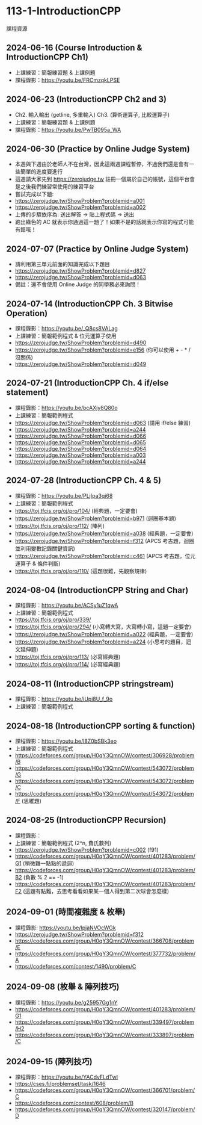 # 113-1-IntroductionCPP
課程資源

## 2024-06-16 (Course Introduction & IntroductionCPP Ch1)

- 上課練習：簡報練習題 & 上課例題
- 課程錄影：https://youtu.be/FRCmzqkLPSE

## 2024-06-23 (IntroductionCPP Ch2 and 3)

- Ch2. 輸入輸出 (getline, 多重輸入) Ch3. (算術運算子, 比較運算子)
- 上課練習：簡報練習題 & 上課例題
- 課程錄影：https://youtu.be/PwTB095a_WA

## 2024-06-30 (Practice by Online Judge System)

- 本週與下週由於老師人不在台灣，因此這兩週課程暫停，不過我們還是會有一些簡單的進度要進行
- 這週請大家先到 https://zerojudge.tw 註冊一個屬於自己的帳號，這個平台會是之後我們練習常使用的練習平台
- 嘗試完成以下題:
- https://zerojudge.tw/ShowProblem?problemid=a001
- https://zerojudge.tw/ShowProblem?problemid=a002
- 上傳的步驟依序為: 送出解答 -> 貼上程式碼 -> 送出
- 跑出綠色的 AC 就表示你通過這一題了！如果不是的話就表示你寫的程式可能有錯哦！

## 2024-07-07 (Practice by Online Judge System)

- 請利用第三單元前面的知識完成以下題目
- https://zerojudge.tw/ShowProblem?problemid=d827
- https://zerojudge.tw/ShowProblem?problemid=d063
- 備註：還不會使用 Online Judge 的同學務必來詢問！

## 2024-07-14 (IntroductionCPP Ch. 3 Bitwise Operation)

- 課程錄影：https://youtu.be/_Q8cs8VALag
- 上課練習：簡報範例程式 & 位元運算子使用
- https://zerojudge.tw/ShowProblem?problemid=d490
- https://zerojudge.tw/ShowProblem?problemid=e156 (你可以使用 + - * / 沒關係)
- https://zerojudge.tw/ShowProblem?problemid=d049

## 2024-07-21 (IntroductionCPP Ch. 4 if/else statement)

- 課程錄影：https://youtu.be/bcAXjy8Q80o
- 上課練習：簡報範例程式
- https://zerojudge.tw/ShowProblem?problemid=d063 (請用 if/else 練習)
- https://zerojudge.tw/ShowProblem?problemid=a244
- https://zerojudge.tw/ShowProblem?problemid=d066
- https://zerojudge.tw/ShowProblem?problemid=d065
- https://zerojudge.tw/ShowProblem?problemid=d064
- https://zerojudge.tw/ShowProblem?problemid=a003
- https://zerojudge.tw/ShowProblem?problemid=a244

## 2024-07-28 (IntroductionCPP Ch. 4 & 5)

- 課程錄影：https://youtu.be/PLjIpa3qi68
- 上課練習：簡報範例程式
- https://toj.tfcis.org/oj/pro/104/ (經典題，一定要會)
- https://zerojudge.tw/ShowProblem?problemid=b971 (迴圈基本題)
- https://toj.tfcis.org/oj/pro/112/ (陣列)
- https://zerojudge.tw/ShowProblem?problemid=a038 (經典題，一定要會)
- https://zerojudge.tw/ShowProblem?problemid=f312 (APCS 考古題，迴圈並利用變數記錄關鍵資訊)
- https://zerojudge.tw/ShowProblem?problemid=c461 (APCS 考古題，位元運算子 & 條件判斷)
- https://toj.tfcis.org/oj/pro/110/ (這題很難，先觀察規律)

## 2024-08-04 (IntroductionCPP String and Char)

- 課程錄影：https://youtu.be/ACSy1uZ1qwA
- 上課練習：簡報範例程式
- https://toj.tfcis.org/oj/pro/339/
- https://toj.tfcis.org/oj/pro/294/ (小寫轉大寫，大寫轉小寫，這題一定要會)
- https://zerojudge.tw/ShowProblem?problemid=a022 (經典題，一定要會)
- https://zerojudge.tw/ShowProblem?problemid=a224 (小思考的題目，迴文延伸題)
- https://toj.tfcis.org/oj/pro/113/ (必寫經典題)
- https://toj.tfcis.org/oj/pro/114/ (必寫經典題)

## 2024-08-11 (IntroductionCPP stringstream)

- 課程錄影：https://youtu.be/iUpi8U_f_9o
- 上課練習：簡報範例程式

## 2024-08-18 (IntroductionCPP sorting & function)

- 課程錄影：https://youtu.be/l8Z0bSBk3eo
- 上課練習：簡報範例程式
- https://codeforces.com/group/H0qY3QmnOW/contest/306928/problem/B
- https://codeforces.com/group/H0qY3QmnOW/contest/543072/problem/G
- https://codeforces.com/group/H0qY3QmnOW/contest/543072/problem/C
- https://codeforces.com/group/H0qY3QmnOW/contest/543072/problem/F (思維題)

## 2024-08-25 (IntroductionCPP Recursion)

- 課程錄影：
- 上課練習：簡報範例程式 (2^n, 費氏數列)
- https://zerojudge.tw/ShowProblem?problemid=c002 (f91)
- https://codeforces.com/group/H0qY3QmnOW/contest/401283/problem/G1 (稍微難一點點的遞迴)
- https://codeforces.com/group/H0qY3QmnOW/contest/401283/problem/B2 (負數 % 2 == -1)
- https://codeforces.com/group/H0qY3QmnOW/contest/401283/problem/F2 (這題有點難，去思考看看如果某一個人得到第二次球會怎麼樣)

## 2024-09-01 (時間複雜度 & 枚舉)
- 課程錄影: https://youtu.be/IpjaNVOcWGk
- https://zerojudge.tw/ShowProblem?problemid=f312
- https://codeforces.com/group/H0qY3QmnOW/contest/366708/problem/E
- https://codeforces.com/group/H0qY3QmnOW/contest/377732/problem/A
- https://codeforces.com/contest/1490/problem/C

## 2024-09-08 (枚舉 & 陣列技巧)
- 課程錄影：https://youtu.be/g25957Gg1nY
- https://codeforces.com/group/H0qY3QmnOW/contest/401283/problem/G1
- https://codeforces.com/group/H0qY3QmnOW/contest/339497/problem/H2
- https://codeforces.com/group/H0qY3QmnOW/contest/333897/problem/C

## 2024-09-15 (陣列技巧)
- 課程錄影：https://youtu.be/YACdvFLdTwI
- https://cses.fi/problemset/task/1646
- https://codeforces.com/group/H0qY3QmnOW/contest/366701/problem/C
- https://codeforces.com/contest/608/problem/B
- https://codeforces.com/group/H0qY3QmnOW/contest/320147/problem/D

